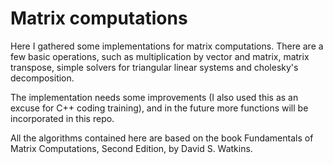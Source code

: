 
# Matrix computations

Here I gathered some implementations for matrix computations. There are a few basic operations, such as multiplication by vector and matrix, matrix transpose, simple solvers for triangular linear systems and cholesky's decomposition.

The implementation needs some improvements (I also used this as an excuse for C++ coding training), and in the future more functions will be incorporated in this repo.

All the algorithms contained here are based on the book Fundamentals of Matrix Computations, Second Edition, by David S. Watkins.

